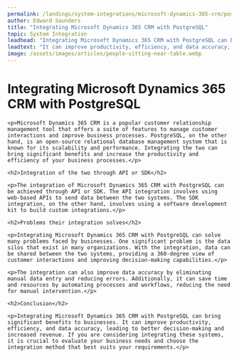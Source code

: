 ```yaml
---
permalink: /landings/system-integrations/microsoft-dynamics-365-crm/postgresql
author: Edward Saunders
title: "Integrating Microsoft Dynamics 365 CRM with PostgreSQL"
topic: System Integration
leadhead: "Integrating Microsoft Dynamics 365 CRM with PostgreSQL can bring significant benefits to businesses"
leadtext: "It can improve productivity, efficiency, and data accuracy, leading to better decision-making and increased revenue. If you are considering integrating these systems, it is crucial to evaluate your business needs and choose the integration method that best suits your requirements."
image: /assets/images/articles/people-sitting-near-table.webp
---
```

<div class="arttext">
	<h1>Integrating Microsoft Dynamics 365 CRM with PostgreSQL</h1>

	<p>Microsoft Dynamics 365 CRM is a popular customer relationship management tool that offers a suite of features to manage customer interactions and improve business processes. PostgreSQL, on the other hand, is an open-source relational database management system that is known for its scalability and performance. Integrating the two can bring significant benefits and increase the productivity and efficiency of your business processes.</p>

	<h2>Integration of the two through API or SDK</h2>

	<p>The integration of Microsoft Dynamics 365 CRM with PostgreSQL can be achieved through API or SDK. The API integration involves using web-based APIs to send data between the two systems. The SDK integration, on the other hand, involves using a software development kit to build custom integrations.</p>

	<h2>Problems their integration solves</h2>

	<p>Integrating Microsoft Dynamics 365 CRM with PostgreSQL can solve many problems faced by businesses. One significant problem is the data silos that exist in many organizations. With the integration, data can be shared between the two systems, providing a 360-degree view of customer interactions and improving decision-making capabilities.</p>

	<p>The integration can also improve data accuracy by eliminating manual data entry and reducing errors. Additionally, it can save time and resources by automating processes and workflows, reducing the need for manual intervention.</p>

	<h2>Conclusion</h2>

	<p>Integrating Microsoft Dynamics 365 CRM with PostgreSQL can bring significant benefits to businesses. It can improve productivity, efficiency, and data accuracy, leading to better decision-making and increased revenue. If you are considering integrating these systems, it is crucial to evaluate your business needs and choose the integration method that best suits your requirements.</p>

</div>